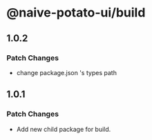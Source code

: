 # @naive-potato-ui/build

## 1.0.2

### Patch Changes

- change package.json 's types path

## 1.0.1

### Patch Changes

- Add new child package for build.
